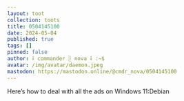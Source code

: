 ```yaml
---
layout: toot
collection: toots
title: 0504145100
date: 2024-05-04
published: true
tags: []
pinned: false
author: ⸸ commander ░ nova ⸸ :~$
avatar: /img/avatar/daemon.jpeg
mastodon: https://mastodon.online/@cmdr_nova/0504145100
---
```


Here’s how to deal with all the ads on Windows 11:Debian
